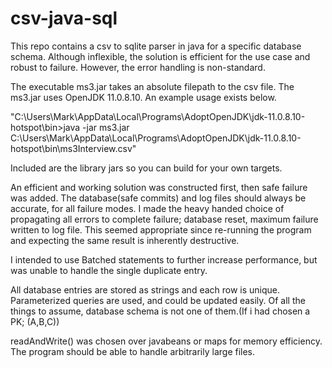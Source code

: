 # csv-java-sql

This repo contains a csv to sqlite parser in java for a specific database schema. Although inflexible, the solution is efficient for the use case and robust to failure. However, the error handling is non-standard. 

The executable ms3.jar takes an absolute filepath to the csv file. The ms3.jar uses OpenJDK 11.0.8.10. An example usage exists below. 

"C:\Users\Mark\AppData\Local\Programs\AdoptOpenJDK\jdk-11.0.8.10-hotspot\bin>java -jar ms3.jar C:\Users\Mark\AppData\Local\Programs\AdoptOpenJDK\jdk-11.0.8.10-hotspot\bin\ms3Interview.csv"

Included are the library jars so you can build for your own targets.

An efficient and working solution was constructed first, then safe failure was added. The database(safe commits) and log files should always be accurate, for all failure modes. I made the heavy handed choice of propagating all errors to complete failure; database reset, maximum failure written to log file. This seemed appropriate since re-running the program and expecting the same result is inherently destructive. 

I intended to use Batched statements to further increase performance, but was unable to handle the single duplicate entry. 

All database entries are stored as strings and each row is unique. Parameterized queries are used, and could be updated easily. Of all the things to assume, database schema is not one of them.(If i had chosen a PK; (A,B,C))

readAndWrite() was chosen over javabeans or maps for memory efficiency. The program should be able to handle arbitrarily large files. 
